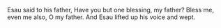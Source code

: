 Esau said to his father, Have you but one blessing, my father? Bless me, even me also, O my father. And Esau lifted up his voice and wept.
